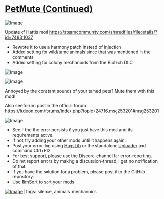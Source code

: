 # [PetMute (Continued)](https://steamcommunity.com/sharedfiles/filedetails/?id=2529875612)

![Image](https://i.imgur.com/buuPQel.png)

Update of Hattis mod
https://steamcommunity.com/sharedfiles/filedetails/?id=748311037

- Rewrote it to use a harmony patch instead of injection
- Added setting for wild/tame animals since that was mentioned in the comments
- Added setting for colony mechanoids from the Biotech DLC

![Image](https://i.imgur.com/pufA0kM.png)
	
![Image](https://i.imgur.com/Z4GOv8H.png)

Annoyed by the constant sounds of your tamed pets? Mute them with this mod!

Also see forum post in the official forum
https://ludeon.com/forums/index.php?topic=24716.msg253201#msg253201

![Image](https://i.imgur.com/PwoNOj4.png)



-  See if the the error persists if you just have this mod and its requirements active.
-  If not, try adding your other mods until it happens again.
-  Post your error-log using [HugsLib](https://steamcommunity.com/workshop/filedetails/?id=818773962) or the standalone [Uploader](https://steamcommunity.com/sharedfiles/filedetails/?id=2873415404) and command Ctrl+F12
-  For best support, please use the Discord-channel for error-reporting.
-  Do not report errors by making a discussion-thread, I get no notification of that.
-  If you have the solution for a problem, please post it to the GitHub repository.
-  Use [RimSort](https://github.com/RimSort/RimSort/releases/latest) to sort your mods

 

[![Image](https://img.shields.io/github/v/release/emipa606/PetMute?label=latest%20version&style=plastic&color=9f1111&labelColor=black)](https://steamcommunity.com/sharedfiles/filedetails/changelog/2529875612) | tags:  silence,  animals,  mechanoids
